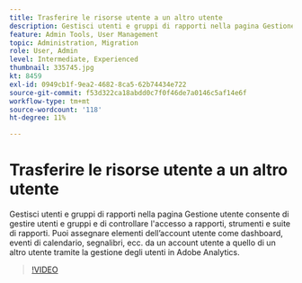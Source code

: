 ```yaml
---
title: Trasferire le risorse utente a un altro utente
description: Gestisci utenti e gruppi di rapporti nella pagina Gestione utente consente di gestire utenti e gruppi e di controllare l'accesso a rapporti, strumenti e suite di rapporti. Puoi assegnare elementi dell’account utente come dashboard, eventi di calendario, segnalibri, ecc. da un account utente a quello di un altro utente tramite la gestione degli utenti in Adobe Analytics.
feature: Admin Tools, User Management
topic: Administration, Migration
role: User, Admin
level: Intermediate, Experienced
thumbnail: 335745.jpg
kt: 8459
exl-id: 0949cb1f-9ea2-4682-8ca5-62b74434e722
source-git-commit: f53d322ca18abdd0c7f0f46de7a0146c5af14e6f
workflow-type: tm+mt
source-wordcount: '118'
ht-degree: 11%

---
```


# Trasferire le risorse utente a un altro utente

Gestisci utenti e gruppi di rapporti nella pagina Gestione utente consente di gestire utenti e gruppi e di controllare l&#39;accesso a rapporti, strumenti e suite di rapporti. Puoi assegnare elementi dell’account utente come dashboard, eventi di calendario, segnalibri, ecc. da un account utente a quello di un altro utente tramite la gestione degli utenti in Adobe Analytics.


>[!VIDEO](https://video.tv.adobe.com/v/335745/?quality=12&learn=on)
